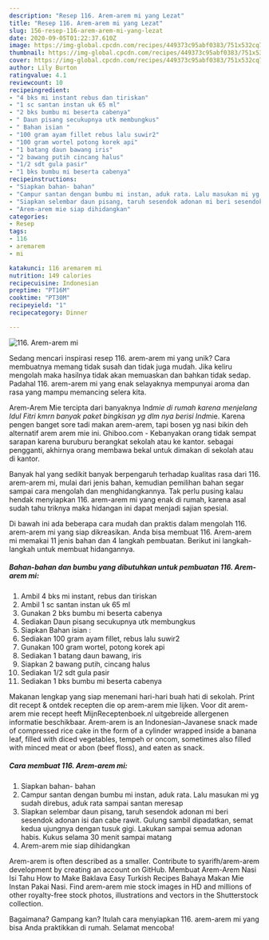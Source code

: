 ```yaml
---
description: "Resep 116. Arem-arem mi yang Lezat"
title: "Resep 116. Arem-arem mi yang Lezat"
slug: 156-resep-116-arem-arem-mi-yang-lezat
date: 2020-09-05T01:22:37.610Z
image: https://img-global.cpcdn.com/recipes/449373c95abf0383/751x532cq70/116-arem-arem-mi-foto-resep-utama.jpg
thumbnail: https://img-global.cpcdn.com/recipes/449373c95abf0383/751x532cq70/116-arem-arem-mi-foto-resep-utama.jpg
cover: https://img-global.cpcdn.com/recipes/449373c95abf0383/751x532cq70/116-arem-arem-mi-foto-resep-utama.jpg
author: Lily Burton
ratingvalue: 4.1
reviewcount: 10
recipeingredient:
- "4 bks mi instant rebus dan tiriskan"
- "1 sc santan instan uk 65 ml"
- "2 bks bumbu mi beserta cabenya"
- " Daun pisang secukupnya utk membungkus"
- " Bahan isian "
- "100 gram ayam fillet rebus lalu suwir2"
- "100 gram wortel potong korek api"
- "1 batang daun bawang iris"
- "2 bawang putih cincang halus"
- "1/2 sdt gula pasir"
- "1 bks bumbu mi beserta cabenya"
recipeinstructions:
- "Siapkan bahan- bahan"
- "Campur santan dengan bumbu mi instan, aduk rata. Lalu masukan mi yg sudah direbus, aduk rata sampai santan meresap"
- "Siapkan selembar daun pisang, taruh sesendok adonan mi beri sesendok adonan isi dan cabe rawit. Gulung sambil dipadatkan, semat kedua ujungnya dengan tusuk gigi. Lakukan sampai semua adonan habis. Kukus selama 30 menit sampai matang"
- "Arem-arem mie siap dihidangkan"
categories:
- Resep
tags:
- 116
- aremarem
- mi

katakunci: 116 aremarem mi 
nutrition: 149 calories
recipecuisine: Indonesian
preptime: "PT16M"
cooktime: "PT30M"
recipeyield: "1"
recipecategory: Dinner

---
```



![116. Arem-arem mi](https://img-global.cpcdn.com/recipes/449373c95abf0383/751x532cq70/116-arem-arem-mi-foto-resep-utama.jpg)

Sedang mencari inspirasi resep 116. arem-arem mi yang unik? Cara membuatnya memang tidak susah dan tidak juga mudah. Jika keliru mengolah maka hasilnya tidak akan memuaskan dan bahkan tidak sedap. Padahal 116. arem-arem mi yang enak selayaknya mempunyai aroma dan rasa yang mampu memancing selera kita.

Arem-Arem Mie tercipta dari banyaknya Ind*mie di rumah karena menjelang Idul Fitri kmrn banyak paket bingkisan yg dlm nya berisi Ind*mie. Karena pengen banget sore tadi makan arem-arem, tapi bosen yg nasi bikin deh alternatif arem arem mie ini. Ghiboo.com - Kebanyakan orang tidak sempat sarapan karena buruburu berangkat sekolah atau ke kantor. sebagai pengganti, akhirnya orang membawa bekal untuk dimakan di sekolah atau di kantor.

Banyak hal yang sedikit banyak berpengaruh terhadap kualitas rasa dari 116. arem-arem mi, mulai dari jenis bahan, kemudian pemilihan bahan segar sampai cara mengolah dan menghidangkannya. Tak perlu pusing kalau hendak menyiapkan 116. arem-arem mi yang enak di rumah, karena asal sudah tahu triknya maka hidangan ini dapat menjadi sajian spesial.


Di bawah ini ada beberapa cara mudah dan praktis dalam mengolah 116. arem-arem mi yang siap dikreasikan. Anda bisa membuat 116. Arem-arem mi memakai 11 jenis bahan dan 4 langkah pembuatan. Berikut ini langkah-langkah untuk membuat hidangannya.

<!--inarticleads1-->

##### Bahan-bahan dan bumbu yang dibutuhkan untuk pembuatan 116. Arem-arem mi:

1. Ambil 4 bks mi instant, rebus dan tiriskan
1. Ambil 1 sc santan instan uk 65 ml
1. Gunakan 2 bks bumbu mi beserta cabenya
1. Sediakan  Daun pisang secukupnya utk membungkus
1. Siapkan  Bahan isian :
1. Sediakan 100 gram ayam fillet, rebus lalu suwir2
1. Gunakan 100 gram wortel, potong korek api
1. Sediakan 1 batang daun bawang, iris
1. Siapkan 2 bawang putih, cincang halus
1. Sediakan 1/2 sdt gula pasir
1. Sediakan 1 bks bumbu mi beserta cabenya


Makanan lengkap yang siap menemani hari-hari buah hati di sekolah. Print dit recept &amp; ontdek recepten die op arem-arem mie lijken. Voor dit arem-arem mie recept heeft MijnReceptenboek.nl uitgebreide allergenen informatie beschikbaar. Arem-arem is an Indonesian-Javanese snack made of compressed rice cake in the form of a cylinder wrapped inside a banana leaf, filled with diced vegetables, tempeh or oncom, sometimes also filled with minced meat or abon (beef floss), and eaten as snack. 

<!--inarticleads2-->

##### Cara membuat 116. Arem-arem mi:

1. Siapkan bahan- bahan
1. Campur santan dengan bumbu mi instan, aduk rata. Lalu masukan mi yg sudah direbus, aduk rata sampai santan meresap
1. Siapkan selembar daun pisang, taruh sesendok adonan mi beri sesendok adonan isi dan cabe rawit. Gulung sambil dipadatkan, semat kedua ujungnya dengan tusuk gigi. Lakukan sampai semua adonan habis. Kukus selama 30 menit sampai matang
1. Arem-arem mie siap dihidangkan


Arem-arem is often described as a smaller. Contribute to syarifh/arem-arem development by creating an account on GitHub. Membuat Arem-Arem Nasi Isi Tahu How to Make Baklava Easy Turkish Recipes Bahaya Makan Mie Instan Pakai Nasi. Find arem-arem mie stock images in HD and millions of other royalty-free stock photos, illustrations and vectors in the Shutterstock collection. 

Bagaimana? Gampang kan? Itulah cara menyiapkan 116. arem-arem mi yang bisa Anda praktikkan di rumah. Selamat mencoba!
